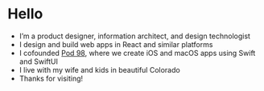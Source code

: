 # Hello

- I’m a product designer, information architect, and design technologist
- I design and build web apps in React and similar platforms
- I cofounded [Pod 98](https://www.pod98.com), where we create iOS and macOS apps using Swift and SwiftUI
- I live with my wife and kids in beautiful Colorado
- Thanks for visiting!